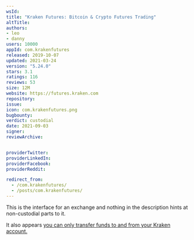 ```yaml
---
wsId: 
title: "Kraken Futures: Bitcoin & Crypto Futures Trading"
altTitle: 
authors:
- leo
- danny
users: 10000
appId: com.krakenfutures
released: 2019-10-07
updated: 2021-03-24
version: "5.24.0"
stars: 3.1
ratings: 116
reviews: 53
size: 12M
website: https://futures.kraken.com
repository: 
issue: 
icon: com.krakenfutures.png
bugbounty: 
verdict: custodial
date: 2021-09-03
signer: 
reviewArchive:


providerTwitter: 
providerLinkedIn: 
providerFacebook: 
providerReddit: 

redirect_from:
  - /com.krakenfutures/
  - /posts/com.krakenfutures/
---
```



This is the interface for an exchange and nothing in the description hints at
non-custodial parts to it.

It also appears [you can only transfer funds to and from your Kraken account.](https://support.kraken.com/hc/en-us/articles/360022627692-Transferring-funds-to-and-from-the-Holding-Wallet#:~:text=Navigate%20to%20%E2%80%9CWallets%E2%80%9D%20on%20the,that%20the%20transfer%20was%20requested.)
